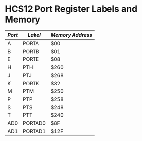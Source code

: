# HCS12 Port Register Labels and Memory

*Port* | *Label* | *Memory Address*
-------|---------|------------------
   A   |  PORTA  |    $00
   B   |  PORTB  |    $01
   E   |  PORTE  |    $08
   H   |   PTH   |    $260
   J   |   PTJ   |    $268
   K   |  PORTK  |    $32
   M   |   PTM   |    $250
   P   |   PTP   |    $258
   S   |   PTS   |    $248
   T   |   PTT   |    $240
  AD0  | PORTAD0 |    $8F
  AD1  | PORTAD1 |    $12F
